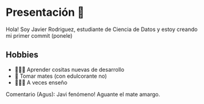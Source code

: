 # Presentación 🧉

Hola! Soy Javier Rodriguez, estudiante de Ciencia de Datos y estoy creando mi primer commit (ponele)

## Hobbies

- 👨🏽‍💻 Aprender cositas nuevas de desarrollo
- 🧉 Tomar mates (con edulcorante no)
- 👨🏽‍🏫 A veces enseño


Comentario (Agus): Javi fenómeno! Aguante el mate amargo.
